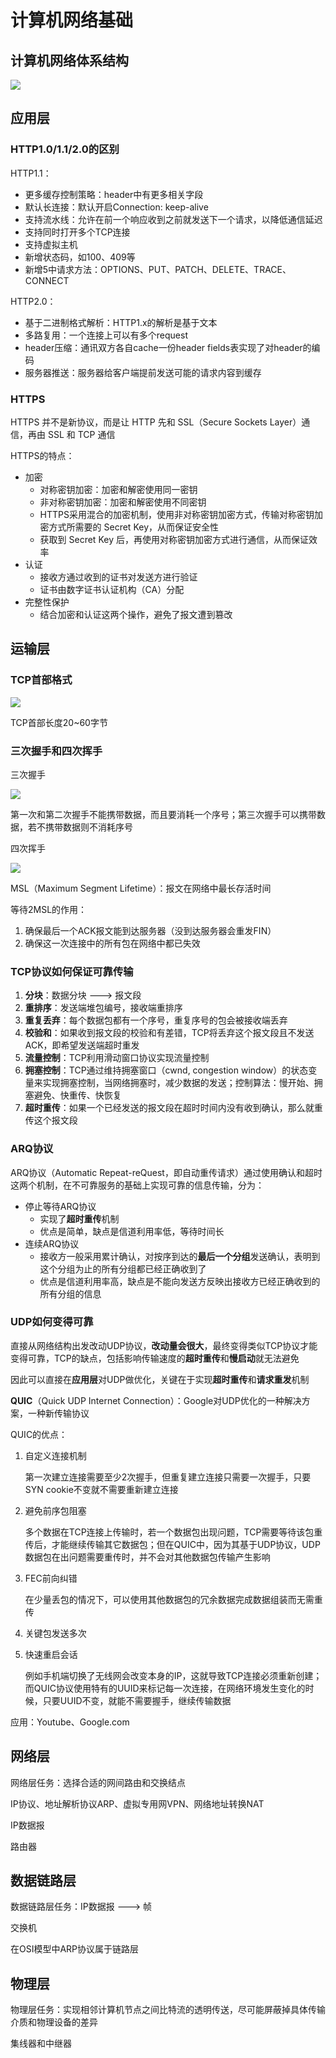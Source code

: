 # 计算机网络基础

## 计算机网络体系结构

![](计算机网络基础.assets/network-structure.png)





## 应用层

### HTTP1.0/1.1/2.0的区别

HTTP1.1：

- 更多缓存控制策略：header中有更多相关字段
- 默认长连接：默认开启Connection: keep-alive
- 支持流水线：允许在前一个响应收到之前就发送下一个请求，以降低通信延迟
- 支持同时打开多个TCP连接
- 支持虚拟主机
- 新增状态码，如100、409等
- 新增5中请求方法：OPTIONS、PUT、PATCH、DELETE、TRACE、CONNECT

HTTP2.0：

- 基于二进制格式解析：HTTP1.x的解析是基于文本
- 多路复用：一个连接上可以有多个request
- header压缩：通讯双方各自cache一份header fields表实现了对header的编码
- 服务器推送：服务器给客户端提前发送可能的请求内容到缓存



### HTTPS

HTTPS 并不是新协议，而是让 HTTP 先和 SSL（Secure Sockets Layer）通信，再由 SSL 和 TCP 通信

HTTPS的特点：

- 加密
  - 对称密钥加密：加密和解密使用同一密钥
  - 非对称密钥加密：加密和解密使用不同密钥
  - HTTPS采用混合的加密机制，使用非对称密钥加密方式，传输对称密钥加密方式所需要的 Secret Key，从而保证安全性
  - 获取到 Secret Key 后，再使用对称密钥加密方式进行通信，从而保证效率
- 认证
  - 接收方通过收到的证书对发送方进行验证
  - 证书由数字证书认证机构（CA）分配
- 完整性保护
  - 结合加密和认证这两个操作，避免了报文遭到篡改





## 运输层

### TCP首部格式

![](计算机网络基础.assets/tcp-structure.png)

TCP首部长度20~60字节



### 三次握手和四次挥手

三次握手

![](计算机网络基础.assets/tcp-start.png)

第一次和第二次握手不能携带数据，而且要消耗一个序号；第三次握手可以携带数据，若不携带数据则不消耗序号



四次挥手

![](计算机网络基础.assets/tcp-end.png)

MSL（Maximum Segment Lifetime）：报文在网络中最长存活时间

等待2MSL的作用：

1. 确保最后一个ACK报文能到达服务器（没到达服务器会重发FIN）
2. 确保这一次连接中的所有包在网络中都已失效



### TCP协议如何保证可靠传输

1. **分块**：数据分块 ---> 报文段
2. **重排序**：发送端堆包编号，接收端重排序
3. **重复丢弃**：每个数据包都有一个序号，重复序号的包会被接收端丢弃
4. **校验和**：如果收到报文段的校验和有差错，TCP将丢弃这个报文段且不发送ACK，即希望发送端超时重发
5. **流量控制**：TCP利用滑动窗口协议实现流量控制
6. **拥塞控制**：TCP通过维持拥塞窗口（cwnd, congestion window）的状态变量来实现拥塞控制，当网络拥塞时，减少数据的发送；控制算法：慢开始、拥塞避免、快重传、快恢复
7. **超时重传**：如果一个已经发送的报文段在超时时间内没有收到确认，那么就重传这个报文段



### ARQ协议

ARQ协议（Automatic Repeat-reQuest，即自动重传请求）通过使用确认和超时这两个机制，在不可靠服务的基础上实现可靠的信息传输，分为：

- 停止等待ARQ协议
  - 实现了**超时重传**机制
  - 优点是简单，缺点是信道利用率低，等待时间长
- 连续ARQ协议
  - 接收方一般采用累计确认，对按序到达的**最后一个分组**发送确认，表明到这个分组为止的所有分组都已经正确收到了
  - 优点是信道利用率高，缺点是不能向发送方反映出接收方已经正确收到的所有分组的信息



### UDP如何变得可靠

直接从网络结构出发改动UDP协议，**改动量会很大**，最终变得类似TCP协议才能变得可靠，TCP的缺点，包括影响传输速度的**超时重传**和**慢启动**就无法避免

因此可以直接在**应用层**对UDP做优化，关键在于实现**超时重传**和**请求重发**机制

**QUIC**（Quick UDP Internet Connection）：Google对UDP优化的一种解决方案，一种新传输协议

QUIC的优点：

1. 自定义连接机制

   第一次建立连接需要至少2次握手，但重复建立连接只需要一次握手，只要SYN cookie不变就不需要重新建立连接

2. 避免前序包阻塞

   多个数据在TCP连接上传输时，若一个数据包出现问题，TCP需要等待该包重传后，才能继续传输其它数据包；但在QUIC中，因为其基于UDP协议，UDP数据包在出问题需要重传时，并不会对其他数据包传输产生影响

3. FEC前向纠错

   在少量丢包的情况下，可以使用其他数据包的冗余数据完成数据组装而无需重传

4. 关键包发送多次

5. 快速重启会话

   例如手机端切换了无线网会改变本身的IP，这就导致TCP连接必须重新创建；而QUIC协议使用特有的UUID来标记每一次连接，在网络环境发生变化的时候，只要UUID不变，就能不需要握手，继续传输数据

应用：Youtube、Google.com





## 网络层

网络层任务：选择合适的网间路由和交换结点

IP协议、地址解析协议ARP、虚拟专用网VPN、网络地址转换NAT

IP数据报

路由器





## 数据链路层

数据链路层任务：IP数据报 ---> 帧

交换机

在OSI模型中ARP协议属于链路层





## 物理层

物理层任务：实现相邻计算机节点之间比特流的透明传送，尽可能屏蔽掉具体传输介质和物理设备的差异

集线器和中继器